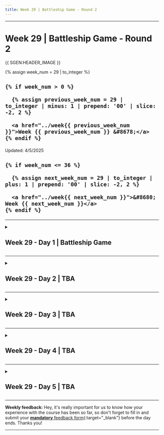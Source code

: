 ```yaml
---
title: Week 29 | Battleship Game - Round 2
---
```


<hr class="mb-0">

<h1 id="{{ Week 29-Battleship Game - Round 2 | slugify }}">
  <span class="week-prefix">Week 29 |</span> Battleship Game - Round 2
</h1>

{{ SGEN:HEADER_IMAGE }}

<div class="week-controls">

  {% assign week_num = 29 | to_integer %}

  <h2 class="week-controls__previous_week">

    {% if week_num > 0 %}

      {% assign previous_week_num = 29 | to_integer | minus: 1 | prepend: '00' | slice: -2, 2 %}

      <a href="../week{{ previous_week_num }}">Week {{ previous_week_num }} &#8678;</a>
    {% endif %}

  </h2>

  <span>Updated: 4/5/2025</span>

  <h2 class="week-controls__next_week">

    {% if week_num <= 36 %}

      {% assign next_week_num = 29 | to_integer | plus: 1 | prepend: '00' | slice: -2, 2 %}

      <a href="../week{{ next_week_num }}">&#8680; Week {{ next_week_num }}</a>
    {% endif %}

  </h2>

</div>

---

<!-- Week 29 - Day 1 | Battleship Game -->
<details markdown="1">
  <summary>
    <h2>
      <span class="summary-day">Week 29 - Day 1</span> | Battleship Game</h2>
  </summary>

### Schedule

  - **Watch the lectures**
  - **Study the suggested material**
  - **Practice on the topics and share your questions**

### Study Plan

  Your instructor will share the video lectures with you. Here are the topics covered:

  - Building a Battleship game with JavaScript - Part 5 
  - Building a Battleship game with JavaScript - Part 6

  You can find the lecture code [here](https://github.com/in-tech-gration/WDX-180/tree/main/curriculum/week29/assets/day01/code){:target="_blank"}

  **Study & Practice**

  - Think about a way to display the columns and rows (A, B, C... 1, 2, 3)  
    - Start by hardcoding the cols/rows, then implement a dynamic way that scales  
    - Consider both HTML and Canvas solutions and think about the pros and cons of each solution  
    - Try to leave the player canvas functionality and code out of it. The decorative code that displays the cols and rows should not affect the **main game** functionality.

<!-- Summary -->

<!-- Exercises -->

<!-- Extra Resources -->

<!-- Sources and Attributions -->
  
</details>

<hr class="mt-1">

<!-- Week 29 - Day 2 | TBA -->
<details markdown="1">
  <summary>
    <h2>
      <span class="summary-day">Week 29 - Day 2</span> | TBA</h2>
  </summary>

### Schedule

  - **Study the suggested material**
  - **Practice on the topics and share your questions**

<!-- Study Plan -->

<!-- Summary -->

<!-- Exercises -->

<!-- Extra Resources -->

<!-- Sources and Attributions -->
  
</details>

<hr class="mt-1">

<!-- Week 29 - Day 3 | TBA -->
<details markdown="1">
  <summary>
    <h2>
      <span class="summary-day">Week 29 - Day 3</span> | TBA</h2>
  </summary>

### Schedule

  - **Watch the lectures**
  - **Study the suggested material**
  - **Practice on the topics and share your questions**

### Study Plan

  Your instructor will share the video lectures with you. Here are the topics covered:

  - **Part 1:** 
  - **Part 2:**

  You can find the lecture code [here](){:target="_blank"}

  **Lecture Notes & Questions:**

  **References & Resources:**

<!-- Summary -->

<!-- Exercises -->

### Extra Resources

  ---



  _Photo by []()_


<!-- Sources and Attributions -->
  
</details>

<hr class="mt-1">

<!-- Week 29 - Day 4 | TBA -->
<details markdown="1">
  <summary>
    <h2>
      <span class="summary-day">Week 29 - Day 4</span> | TBA</h2>
  </summary>

### Schedule

  - **Study the suggested material**
  - **Practice on the topics and share your questions**

<!-- Study Plan -->

<!-- Summary -->

<!-- Exercises -->

<!-- Extra Resources -->

<!-- Sources and Attributions -->
  
</details>

<hr class="mt-1">

<!-- Week 29 - Day 5 | TBA -->
<details markdown="1">
  <summary>
    <h2>
      <span class="summary-day">Week 29 - Day 5</span> | TBA</h2>
  </summary>

### Schedule

  - **Watch the lectures**
  - **Study the suggested material**
  - **Practice on the topics and share your questions**

### Study Plan

  Your instructor will share the video lectures with you. Here are the topics covered:

  - **Part 1:** 
  - **Part 2:**

  You can find the lecture code [here](){:target="_blank"}

  **Lecture Notes & Questions:**

  **References & Resources:**

<!-- Summary -->

<!-- Exercises -->

### Extra Resources

  ---



  _Photo by []()_


<!-- Sources and Attributions -->
  
</details>


<hr class="mt-1">

**Weekly feedback:** Hey, it's really important for us to know how your experience with the course has been so far, so don't forget to fill in and submit your [**mandatory** feedback form](https://forms.gle/S6Zg3bbS2uuwsSZF9){:target="_blank"} before the day ends. Thanks you!



---

<!-- COMMENTS: -->
<script src="https://utteranc.es/client.js"
  repo="in-tech-gration/WDX-180"
  issue-term="pathname"
  theme="github-dark"
  crossorigin="anonymous"
  async>
</script>